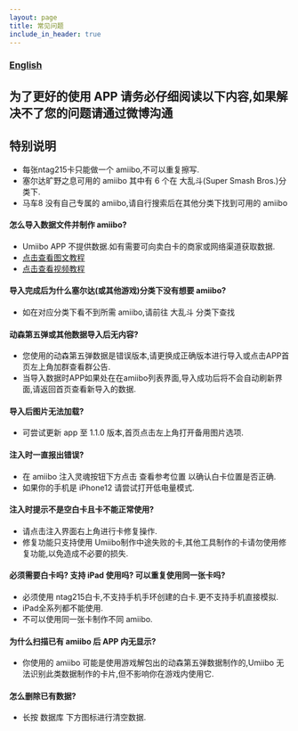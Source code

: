 ```yaml
---
layout: page
title: 常见问题
include_in_header: true
---
```

### [English](https://medium.com/@wzqwzq666/how-to-make-amiibo-with-iphone-in-2022-f0aca6d96b91)

## 为了更好的使用 APP 请务必仔细阅读以下内容,如果解决不了您的问题请通过微博沟通
## 特别说明
- 每张ntag215卡只能做一个 amiibo,不可以重复擦写.
- 塞尔达旷野之息可用的 amiibo 其中有 6 个在 大乱斗(Super Smash Bros.)分类下.
- 马车8 没有自己专属的 amiibo,请自行搜索后在其他分类下找到可用的 amiibo

#### 怎么导入数据文件并制作 amiibo?
- Umiibo APP 不提供数据.如有需要可向卖白卡的商家或网络渠道获取数据.
- [点击查看图文教程](https://www.bilibili.com/read/cv14944601)
- [点击查看视频教程](https://www.bilibili.com/video/BV1vg411N7j5)

#### 导入完成后为什么塞尔达(或其他游戏)分类下没有想要 amiibo?

- 如在对应分类下看不到所需 amiibo,请前往 大乱斗 分类下查找

#### 动森第五弹或其他数据导入后无内容?
- 您使用的动森第五弹数据是错误版本,请更换成正确版本进行导入或点击APP首页左上角加群查看群公告.
- 当导入数据时APP如果处在在amiibo列表界面,导入成功后将不会自动刷新界面,请返回首页查看新导入的数据.

#### 导入后图片无法加载?
- 可尝试更新 app 至 1.1.0 版本,首页点击左上角打开备用图片选项.

#### 注入时一直报出错误?
- 在 amiibo 注入灵魂按钮下方点击 查看参考位置 以确认白卡位置是否正确.
- 如果你的手机是 iPhone12 请尝试打开低电量模式.

#### 注入时提示不是空白卡且卡不能正常使用?
- 请点击注入界面右上角进行卡修复操作.
- 修复功能只支持使用 Umiibo制作中途失败的卡,其他工具制作的卡请勿使用修复功能,以免造成不必要的损失.

#### 必须需要白卡吗? 支持 iPad 使用吗? 可以重复使用同一张卡吗?
- 必须使用 ntag215白卡,不支持手机手环创建的白卡.更不支持手机直接模拟.
- iPad全系列都不能使用.
- 不可以使用同一张卡制作不同 amiibo.

#### 为什么扫描已有 amiibo 后 APP 内无显示?
- 你使用的 amiibo 可能是使用游戏解包出的动森第五弹数据制作的,Umiibo 无法识别此类数据制作的卡片,但不影响你在游戏内使用它.

#### 怎么删除已有数据?
- 长按 数据库 下方图标进行清空数据.
